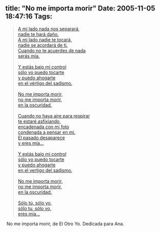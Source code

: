 title: "No me importa morir"
Date: 2005-11-05 18:47:16
Tags: 
---
<blockquote>   <a href="http://files/misc/El_Otro_Yo_-_No_me_importa_morir.mp3" target="_blank">A mi lado nada nos separará,<br/></a> <a href="http://files/misc/El_Otro_Yo_-_No_me_importa_morir.mp3" target="_blank">  nadie te hará daño.<br/>   A mi lado nadie te tocará,<br/>   nadie se acordará de ti.<br/>   Cuando no te acuerdes de nada<br/>   serás mía.<br/><br/>   Y estás bajo mi control<br/>   sólo yo puedo tocarte<br/>   y puedo ahogarte<br/>   en el vértigo del sadismo.<br/><br/>   No me importa morir,<br/>   no me importa morir,<br/>   en la oscuridad.<br/><br/>   Cuando no haya aire para respirar<br/>   te estaré asfixiando,<br/>   encadenada con mi foto<br/>   condenada a pensar en mí.<br/>   El pasado desaparece<br/>   y eres mía&#8230;<br/><br/>   Y estás bajo mi control<br/>   sólo yo puedo tocarte<br/>   y puedo ahogarte<br/>   en el vertigo del sadismo.<br/><br/>   No me importa morir,<br/>   no me importa morir,<br/>   en la oscuridad.<br/><br/>   Sólo tú, sólo yo,<br/>   sólo tu, sólo yo,<br/>   eres mía&#8230;</a>                             </blockquote> No me importa morir, de El Otro Yo. Dedicada para Ana.  <br/><br/>
